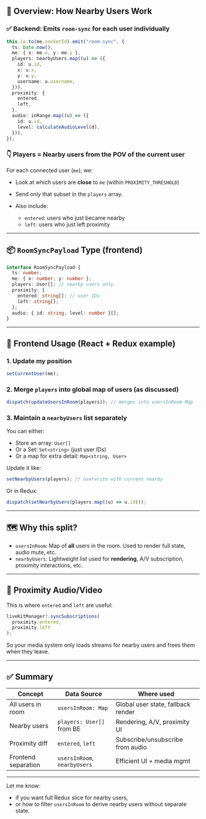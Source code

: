 
## 🔄 Overview: How Nearby Users Work

### ✅ Backend: Emits `room-sync` for each user individually

```ts
this.io.to(me.socketId).emit("room-sync", {
  ts: Date.now(),
  me: { x: me.x, y: me.y },
  players: nearbyUsers.map((u) => ({
    id: u.id,
    x: u.x,
    y: u.y,
    username: u.username,
  })),
  proximity: {
    entered,
    left,
  },
  audio: inRange.map((u) => ({
    id: u.id,
    level: calculateAudioLevel(d),
  })),
});
```

### 👇 Players = Nearby users **from the POV of the current user**

For each connected user (`me`), we:

* Look at which users are **close** to `me` (within `PROXIMITY_THRESHOLD`)
* Send only that subset in the `players` array.
* Also include:

  * `entered`: users who just became nearby
  * `left`: users who just left proximity

---

## 📦 `RoomSyncPayload` Type (frontend)

```ts
interface RoomSyncPayload {
  ts: number;
  me: { x: number; y: number };
  players: User[]; // nearby users only
  proximity: {
    entered: string[]; // user IDs
    left: string[];
  };
  audio: { id: string; level: number }[];
}
```

---

## 🎯 Frontend Usage (React + Redux example)

### 1. Update my position

```ts
setCurrentUser(me);
```

### 2. Merge `players` into global map of users (as discussed)

```ts
dispatch(updateUsersInRoom(players)); // merges into usersInRoom Map
```

### 3. Maintain a `nearbyUsers` list separately

You can either:

* Store an array: `User[]`
* Or a Set: `Set<string>` (just user IDs)
* Or a map for extra detail: `Map<string, User>`

Update it like:

```ts
setNearbyUsers(players); // overwrite with current nearby
```

Or in Redux:

```ts
dispatch(setNearbyUsers(players.map((u) => u.id)));
```

---

## 🗺️ Why this split?

* `usersInRoom`: Map of **all** users in the room. Used to render full state, audio mute, etc.
* `nearbyUsers`: Lightweight list used for **rendering**, A/V subscription, proximity interactions, etc.

---

## 📡 Proximity Audio/Video

This is where `entered` and `left` are useful:

```ts
liveKitManager?.syncSubscriptions(
  proximity.entered,
  proximity.left
);
```

So your media system only loads streams for nearby users and frees them when they leave.

---

## ✅ Summary

| Concept             | Data Source                  | Where used                         |
| ------------------- | ---------------------------- | ---------------------------------- |
| All users in room   | `usersInRoom: Map`           | Global user state, fallback render |
| Nearby users        | `players: User[]` from BE    | Rendering, A/V, proximity UI       |
| Proximity diff      | `entered`, `left`            | Subscribe/unsubscribe from audio   |
| Frontend separation | `usersInRoom`, `nearbyUsers` | Efficient UI + media mgmt          |

---

Let me know:

* if you want full Redux slice for nearby users,
* or how to filter `usersInRoom` to derive nearby users without separate state.
